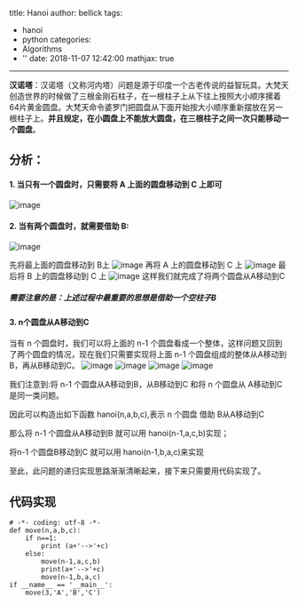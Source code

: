 title: Hanoi
author: bellick
tags:
  - hanoi
  - python
categories:
  - Algorithms
  - ''
date: 2018-11-07 12:42:00
mathjax: true
---

**汉诺塔**：汉诺塔（又称河内塔）问题是源于印度一个古老传说的益智玩具。大梵天创造世界的时候做了三根金刚石柱子，在一根柱子上从下往上按照大小顺序摞着64片黄金圆盘。大梵天命令婆罗门把圆盘从下面开始按大小顺序重新摆放在另一根柱子上。**并且规定，在小圆盘上不能放大圆盘，在三根柱子之间一次只能移动一个圆盘**。
## 分析：
#### 1. 当只有一个圆盘时，只需要将 A 上面的圆盘移动到 C 上即可

![image](http://upload-images.jianshu.io/upload_images/9138587-38801d4faba94d91.jpg?imageMogr2/auto-orient/strip%7CimageView2/2/w/1240)

#### 2. 当有两个圆盘时，就需要借助 B:
	
![image](http://upload-images.jianshu.io/upload_images/9138587-040fc26e3233cdf2.jpg?imageMogr2/auto-orient/strip%7CimageView2/2/w/1240)

先将最上面的圆盘移动到 B上
![image](http://upload-images.jianshu.io/upload_images/9138587-4df9fbbbd8579225.jpg?imageMogr2/auto-orient/strip%7CimageView2/2/w/1240)
再将 A 上的圆盘移动到 C 上
![image](http://upload-images.jianshu.io/upload_images/9138587-0e3a53f9d02511ae.jpg?imageMogr2/auto-orient/strip%7CimageView2/2/w/1240)
最后将 B 上的圆盘移动到 C 上
![image](http://upload-images.jianshu.io/upload_images/9138587-536e441dda640b04.jpg?imageMogr2/auto-orient/strip%7CimageView2/2/w/1240)
这样我们就完成了将两个圆盘从A移动到C

##### 需要注意的是：上述过程中最重要的思想是借助一个空柱子B

#### 3. n个圆盘从A移动到C
当有 n 个圆盘时，我们可以将上面的 n-1 个圆盘看成一个整体，这样问题又回到了两个圆盘的情况，现在我们只需要实现将上面 n-1 个圆盘组成的整体从A移动到B，再从B移动到C。
![image](http://upload-images.jianshu.io/upload_images/9138587-bfa583e3c0a84823.jpg?imageMogr2/auto-orient/strip%7CimageView2/2/w/1240)
![image](http://upload-images.jianshu.io/upload_images/9138587-8e343417d1c47e9a.jpg?imageMogr2/auto-orient/strip%7CimageView2/2/w/1240)
![image](http://upload-images.jianshu.io/upload_images/9138587-a0716957b7562407.jpg?imageMogr2/auto-orient/strip%7CimageView2/2/w/1240)
![image](http://upload-images.jianshu.io/upload_images/9138587-9e01bd28ca5834c2.jpg?imageMogr2/auto-orient/strip%7CimageView2/2/w/1240)

我们注意到:将 n-1 个圆盘从A移动到B，从B移动到C 和将 n 个圆盘从
A移动到C是同一类问题。

因此可以构造出如下函数 hanoi(n,a,b,c),表示 n 个圆盘 借助 B从A移动到C

那么将 n-1 个圆盘从A移动到B 就可以用 hanoi(n-1,a,c,b)实现；

将n-1 个圆盘B移动到C 就可以用 hanoi(n-1,b,a,c)来实现

至此，此问题的递归实现思路渐渐清晰起来，接下来只需要用代码实现了。

## 代码实现

	# -*- coding: utf-8 -*-
	def move(n,a,b,c):
	    if n==1:
	        print (a+'-->'+c)
	    else:
	        move(n-1,a,c,b)
	        print(a+'-->'+c)
	        move(n-1,b,a,c)
	if __name__ == '__main__':
	    move(3,'A','B','C')